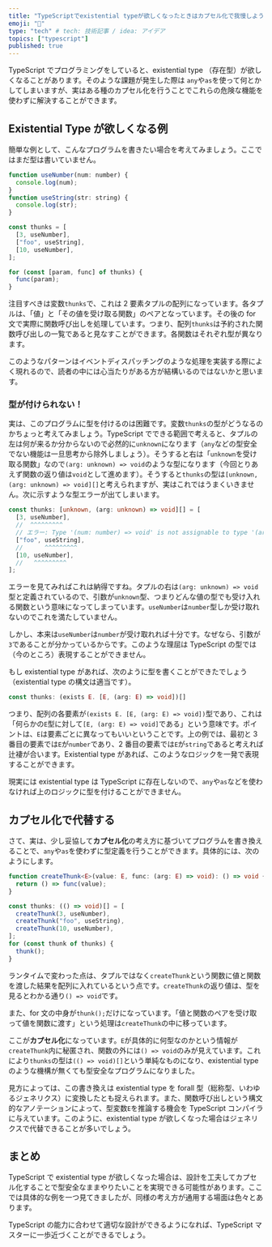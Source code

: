 ```yaml
---
title: "TypeScriptでexistential typeが欲しくなったときはカプセル化で我慢しよう"
emoji: "💊"
type: "tech" # tech: 技術記事 / idea: アイデア
topics: ["typescript"]
published: true
---
```


TypeScript でプログラミングをしていると、existential type （存在型）が欲しくなることがあります。そのような課題が発生した際は `any`や`as`を使って何とかしてしまいますが、実はある種のカプセル化を行うことでこれらの危険な機能を使わずに解決することができます。

## Existential Type が欲しくなる例

簡単な例として、こんなプログラムを書きたい場合を考えてみましょう。ここではまだ型は書いていません。

```js
function useNumber(num: number) {
  console.log(num);
}
function useString(str: string) {
  console.log(str);
}

const thunks = [
  [3, useNumber],
  ["foo", useString],
  [10, useNumber],
];

for (const [param, func] of thunks) {
  func(param);
}
```

注目すべきは変数`thunks`で、これは 2 要素タプルの配列になっています。各タプルは、「値」と「その値を受け取る関数」のペアとなっています。その後の for 文で実際に関数呼び出しを処理しています。つまり、配列`thunks`は予約された関数呼び出しの一覧であると見なすことができます。各関数はそれぞれ型が異なります。

このようなパターンはイベントディスパッチングのような処理を実装する際によく現れるので、読者の中には心当たりがある方が結構いるのではないかと思います。

### 型が付けられない！

実は、このプログラムに型を付けるのは困難です。変数`thunks`の型がどうなるのかちょっと考えてみましょう。TypeScript でできる範囲で考えると、タプルの左は何が来るか分からないので必然的に`unknown`になります（`any`などの型安全でない機能は一旦思考から除外しましょう）。そうすると右は「`unknown`を受け取る関数」なので`(arg: unknown) => void`のような型になります（今回とりあえず関数の返り値は`void`として進めます）。そうすると`thunks`の型は`[unknown, (arg: unknown) => void][]`と考えられますが、実はこれではうまくいきません。次に示すような型エラーが出てしまいます。

```ts
const thunks: [unknown, (arg: unknown) => void][] = [
  [3, useNumber],
  //  ^^^^^^^^^
  // エラー: Type '(num: number) => void' is not assignable to type '(arg: unknown) => void'.
  ["foo", useString],
  //      ^^^^^^^^^
  [10, useNumber],
  //   ^^^^^^^^^
];
```

エラーを見てみればこれは納得ですね。タプルの右は`(arg: unknown) => void`型と定義されているので、引数が`unknown`型、つまりどんな値の型でも受け入れる関数という意味になってしまっています。`useNumber`は`number`型しか受け取れないのでこれを満たしていません。

しかし、本来は`useNumber`は`number`が受け取れれば十分です。なぜなら、引数が`3`であることが分かっているからです。このような理屈は TypeScript の型では（今のところ）表現することができません。

もし existential type があれば、次のように型を書くことができたでしょう（existential type の構文は適当です）。

```ts
const thunks: (exists E. [E, (arg: E) => void])[]
```

つまり、配列の各要素が`(exists E. [E, (arg: E) => void])`型であり、これは「何らかの`E`型に対して`[E, (arg: E) => void]`である」という意味です。ポイントは、`E`は要素ごとに異なってもいいということです。上の例では、最初と 3 番目の要素では`E`が`number`であり、2 番目の要素では`E`が`string`であると考えれば辻褄が合います。Existential type があれば、このようなロジックを一発で表現することができます。

現実には existential type は TypeScript に存在しないので、`any`や`as`などを使わなければ上のロジックに型を付けることができません。

## カプセル化で代替する

さて、実は、少し妥協して**カプセル化**の考え方に基づいてプログラムを書き換えることで、`any`や`as`を使わずに型定義を行うことができます。具体的には、次のようにします。

```ts
function createThunk<E>(value: E, func: (arg: E) => void): () => void {
  return () => func(value);
}

const thunks: (() => void)[] = [
  createThunk(3, useNumber),
  createThunk("foo", useString),
  createThunk(10, useNumber),
];
for (const thunk of thunks) {
  thunk();
}
```

ランタイムで変わった点は、タプルではなく`createThunk`という関数に値と関数を渡した結果を配列に入れているという点です。`createThunk`の返り値は、型を見るとわかる通り`() => void`です。

また、for 文の中身が`thunk();`だけになっています。「値と関数のペアを受け取って値を関数に渡す」という処理は`createThunk`の中に移っています。

ここが**カプセル化**になっています。`E`が具体的に何型なのかという情報が`createThunk`内に秘匿され、関数の外には`() => void`のみが見えています。これにより`thunks`の型は`(() => void)[]`という単純なものになり、existential type のような機構が無くても型安全なプログラムになりました。

見方によっては、この書き換えは existential type を forall 型（総称型、いわゆるジェネリクス）に変換したとも捉えられます。また、関数呼び出しという構文的なアノテーションによって、型変数`E`を推論する機会を TypeScript コンパイラに与えています。このように、existential type が欲しくなった場合はジェネリクスで代替できることが多いでしょう。

## まとめ

TypeScript で existential type が欲しくなった場合は、設計を工夫してカプセル化することで型安全なままやりたいことを実現できる可能性があります。ここでは具体的な例を一つ見てきましたが、同様の考え方が通用する場面は色々とあります。

TypeScript の能力に合わせて適切な設計ができるようになれば、TypeScript マスターに一歩近づくことができるでしょう。
